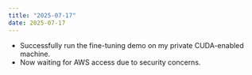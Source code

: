 ```yaml
---
title: "2025-07-17"
date: 2025-07-17
---
```


 - Successfully run the fine-tuning demo on my private CUDA-enabled machine.
 - Now waiting for AWS access due to security concerns.